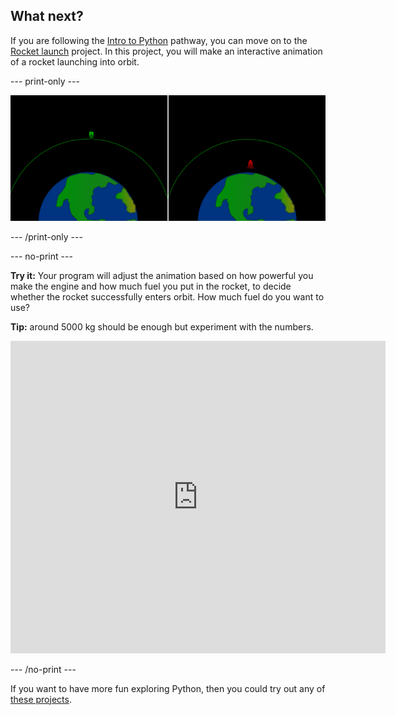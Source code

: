 ## What next?

If you are following the [Intro to Python](https://projects.raspberrypi.org/en/raspberrypi/python-intro) pathway, you can move on to the [Rocket launch](https://projects.raspberrypi.org/en/projects/rocket-launch) project. In this project, you will make an interactive animation of a rocket launching into orbit. 

--- print-only ---

![Rocket launch project](images/showcase-rocket.png)

--- /print-only ---

--- no-print ---

**Try it:** Your program will adjust the animation based on how powerful you make the engine and how much fuel you put in the rocket, to decide whether the rocket successfully enters orbit. How much fuel do you want to use? 

**Tip:** around 5000 kg should be enough but experiment with the numbers.

<iframe src="https://trinket.io/embed/python/ced6bff454?outputOnly=true&start=result" width="600" height="500" frameborder="0" marginwidth="0" marginheight="0" allowfullscreen>
</iframe>

--- /no-print ---

If you want to have more fun exploring Python, then you could try out any of [these projects](https://projects.raspberrypi.org/en/projects?software%5B%5D=python).


